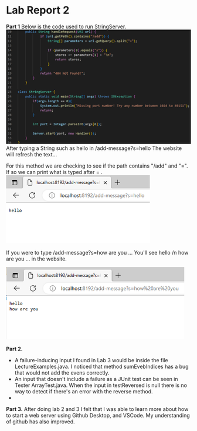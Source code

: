 # Lab Report 2

**Part 1**
Below is the code used to run StringServer.
![Image](StringS.png)
After typing a String such as hello in /add-message?s=hello The website will refresh the text...

For this method we are checking to see if the path contains "/add" and "=". If so we can print what is typed after = .
![Image](hello.png)

If you were to type /add-message?s=how are you ... You'll see hello /n how are you ... in the website.

![Image](helloh.png)


**Part 2.**
- A failure-inducing input I found in Lab 3 would be inside the file LectureExamples.java. I noticed that method sumEvebIndices has a
bug that would not add the evens correctly.
- An input that doesn't include a failure as a JUnit test can be seen in Tester ArrayTest.java. When the input in testReversed is null there is no way to detect if there's an error with the reverse method.
-
**Part 3.** After doing lab 2 and 3 I felt that I was able to learn more about how to start a web server using Github Desktop, and VSCode. My understanding of github has also improved.
